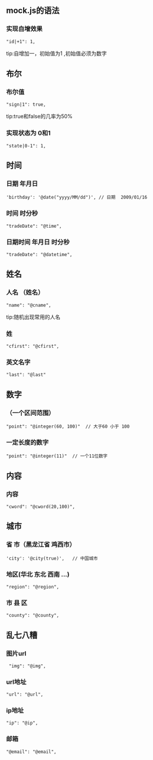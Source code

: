 ## mock.js的语法

### 实现自增效果

```
"id|+1": 1,
```
tip:自增加一，初始值为1  ,初始值必须为数字

## 布尔

### 布尔值

```
"sign|1": true,
```
tip:true和false的几率为50%

### 实现状态为 0和1 

```
"state|0-1": 1,
```
## 时间

### 日期  年月日

```
'birthday': '@date("yyyy/MM/dd")', // 日期  2009/01/16
```

### 时间  时分秒

```
"tradeDate": "@time",
```

### 日期时间  年月日 时分秒

```
"tradeDate": "@datetime",
```

## 姓名
### 人名 （姓名）

```
"name": "@cname",
```
tip:随机出现常用的人名

### 姓

```
"cfirst": "@cfirst",
```

### 英文名字

```
"last": "@last"
```
## 数字
### （一个区间范围）

```
"point": "@integer(60, 100)"  // 大于60 小于 100
```
### 一定长度的数字

```
"point": "@integer(11)"  // 一个11位数字
```

## 内容
### 内容

```
"cword": "@cword(20,100)",
```

## 城市

### 省 市（黑龙江省 鸡西市）

```
'city': '@city(true)',   // 中国城市
```

### 地区(华北 东北 西南 ...)

```
"region": "@region",
```

### 市 县 区

```
"county": "@county",
```
## 乱七八糟

### 图片url

```
 "img": "@img",
```

### url地址

```
"url": "@url",
```

### ip地址

```
"ip": "@ip",
```

### 邮箱

```
"@email": "@email",
```
